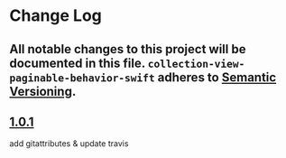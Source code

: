 # Change Log

All notable changes to this project will be documented in this file.
`collection-view-paginable-behavior-swift` adheres to [Semantic Versioning](http://semver.org/).
---

## [1.0.1](https://github.com/Digipolitan/collection-view-paginable-behavior/releases/tag/v1.0.1)

add gitattributes & update travis
